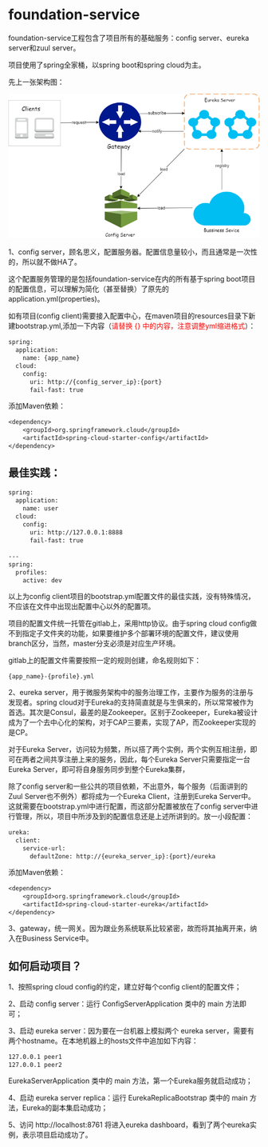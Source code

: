 # foundation-service
foundation-service工程包含了项目所有的基础服务：config server、eureka server和zuul server。 

项目使用了spring全家桶，以spring boot和spring cloud为主。 


先上一张架构图：

![foundation-service架构图](https://github.com/liu-weihao/foundation-service/blob/master/architecture.png?raw=true)

1、config server，顾名思义，配置服务器。配置信息量较小，而且通常是一次性的，所以就不做HA了。

这个配置服务管理的是包括foundation-service在内的所有基于spring boot项目的配置信息，可以理解为简化（甚至替换）了原先的application.yml(properties)。

如有项目(config client)需要接入配置中心，在maven项目的resources目录下新建bootstrap.yml,添加一下内容（<font color=red>请替换 {} 中的内容，注意调整yml缩进格式</font>）：

	spring:
	  application:
	    name: {app_name}
	  cloud:
	    config:
	      uri: http://{config_server_ip}:{port}
	      fail-fast: true

添加Maven依赖：

	<dependency>
		<groupId>org.springframework.cloud</groupId>
		<artifactId>spring-cloud-starter-config</artifactId>
	</dependency>

## 最佳实践： ##
	spring:
	  application:
	    name: user
	  cloud:
	    config:
	      uri: http://127.0.0.1:8888
	      fail-fast: true
	
	---
	spring:
	  profiles:
	    active: dev

以上为config client项目的bootstrap.yml配置文件的最佳实践，没有特殊情况，不应该在文件中出现出配置中心以外的配置项。

项目的配置文件统一托管在gitlab上，采用http协议。由于spring cloud config做不到指定子文件夹的功能，如果要维护多个部署环境的配置文件，建议使用branch区分，当然，master分支必须是对应生产环境。

gitlab上的配置文件需要按照一定的规则创建，命名规则如下：
	
	{app_name}-{profile}.yml

2、eureka server，用于微服务架构中的服务治理工作，主要作为服务的注册与发现者。spring cloud对于Eureka的支持简直就是与生俱来的，所以常常被作为首选。其次是Consul，最差的是Zookeeper。区别于Zookeeper，Eureka被设计成为了一个去中心化的架构，对于CAP三要素，实现了AP，而Zookeeper实现的是CP。

对于Eureka Server，访问较为频繁，所以搭了两个实例，两个实例互相注册，即可在两者之间共享注册上来的服务，因此，每个Eureka Server只需要指定一台Eureka Server，即可将自身服务同步到整个Eureka集群，

除了config server和一些公共的项目依赖，不出意外，每个服务（后面讲到的Zuul Server也不例外）都将成为一个Eureka Client，注册到Eureka Server中。这就需要在bootstrap.yml中进行配置，而这部分配置被放在了config server中进行管理，所以，项目中所涉及到的配置信息还是上述所讲到的。放一小段配置：

	ureka:
	  client:
	    service-url:
	      defaultZone: http://{eureka_server_ip}:{port}/eureka

添加Maven依赖：

	<dependency>
		<groupId>org.springframework.cloud</groupId>
		<artifactId>spring-cloud-starter-eureka</artifactId>
	</dependency>

3、gateway，统一网关。因为跟业务系统联系比较紧密，故而将其抽离开来，纳入在Business Service中。

## 如何启动项目？ ##

1、按照spring cloud config的约定，建立好每个config client的配置文件；

2、启动 config server：运行 ConfigServerApplication 类中的 main 方法即可；

3、启动 eureka server：因为要在一台机器上模拟两个 eureka server，需要有两个hostname。在本地机器上的hosts文件中追加如下内容：

	127.0.0.1 peer1
	127.0.0.1 peer2

EurekaServerApplication 类中的 main 方法，第一个Eureka服务就启动成功；

4、启动 eureka server replica：运行 EurekaReplicaBootstrap 类中的 main 方法，Eureka的副本集启动成功；

5、访问 http://localhost:8761 将进入eureka dashboard，看到了两个eureka实例，表示项目启动成功了。
